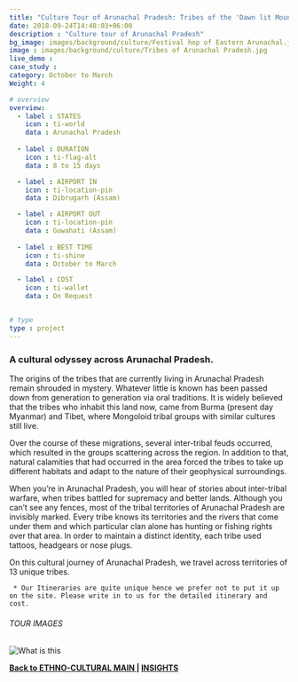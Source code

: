 ```yaml
---
title: "Culture Tour of Arunachal Pradesh: Tribes of the 'Dawn lit Mountains'"
date: 2018-09-24T14:48:03+06:00
description : "Culture tour of Arunachal Pradesh"
bg_image: images/background/culture/Festival hop of Eastern Arunachal.jpg
image : images/background/culture/Tribes of Arunachal Pradesh.jpg
live_demo : 
case_study : 
category: October to March
Weight: 4

# overview
overview:
  - label : STATES
    icon : ti-world
    data : Arunachal Pradesh
    
  - label : DURATION
    icon : ti-flag-alt
    data : 8 to 15 days

  - label : AIRPORT IN
    icon : ti-location-pin
    data : Dibrugarh (Assam)

  - label : AIRPORT OUT
    icon : ti-location-pin
    data : Guwahati (Assam)
    
  - label : BEST TIME
    icon : ti-shine
    data : October to March

  - label : COST
    icon : ti-wallet
    data : On Request


# type
type : project
---
```


### A cultural odyssey across Arunachal Pradesh.

The origins of the tribes that are currently living in Arunachal Pradesh remain shrouded in mystery. Whatever little is known has been passed down from generation to generation via oral traditions. It is widely believed that the tribes who inhabit this land now, came from Burma (present day Myanmar) and Tibet, where Mongoloid tribal groups with similar cultures still live.

Over the course of these migrations, several inter-tribal feuds occurred, which resulted in the groups scattering across the region. In addition to that, natural calamities that had occurred in the area forced the tribes to take up different habitats and adapt to the nature of their geophysical surroundings.

When you’re in Arunachal Pradesh, you will hear of stories about inter-tribal warfare, when tribes battled for supremacy and better lands. Although you can’t see any fences, most of the tribal territories of Arunachal Pradesh are invisibly marked. Every tribe knows its territories and the rivers that come under them and which particular clan alone has hunting or fishing rights over that area. In order to maintain a distinct identity, each tribe used tattoos, headgears or nose plugs.

On this cultural journey of Arunachal Pradesh, we travel across territories of 13 unique tribes. 



``` * Our Itineraries are quite unique hence we prefer not to put it up on the site. Please write in to us for the detailed itinerary and cost.```

###### TOUR IMAGES

![What is this](/images/background/culture/tribesofarunachalgallery.jpg)

**[Back to ETHNO-CULTURAL MAIN  ](/culture/) | [INSIGHTS](/insights/)**